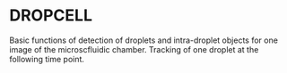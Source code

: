 # DROPCELL

Basic functions of detection of droplets and intra-droplet objects for one image of the microscfluidic chamber.
Tracking of one droplet at the following time point.
